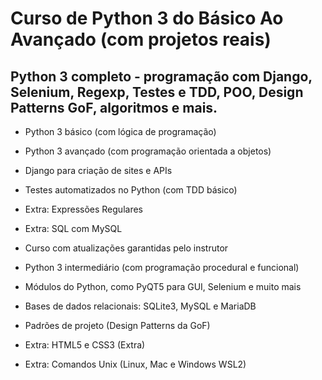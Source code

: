 # Curso de Python 3 do Básico Ao Avançado (com projetos reais)
## Python 3 completo - programação com Django, Selenium, Regexp, Testes e TDD, POO, Design Patterns GoF, algoritmos e mais.

- Python 3 básico (com lógica de programação)

- Python 3 avançado (com programação orientada a objetos)

- Django para criação de sites e APIs

- Testes automatizados no Python (com TDD básico)

- Extra: Expressões Regulares

- Extra: SQL com MySQL

- Curso com atualizações garantidas pelo instrutor

- Python 3 intermediário (com programação procedural e funcional)

- Módulos do Python, como PyQT5 para GUI, Selenium e muito mais

- Bases de dados relacionais: SQLite3, MySQL e MariaDB

- Padrões de projeto (Design Patterns da GoF)

- Extra: HTML5 e CSS3 (Extra)

- Extra: Comandos Unix (Linux, Mac e Windows WSL2)
